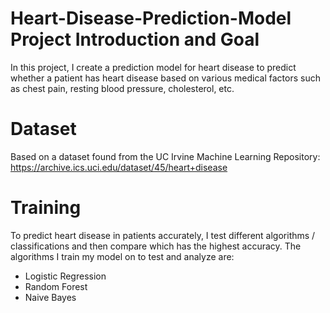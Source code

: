 # Heart-Disease-Prediction-Model Project Introduction and Goal
In this project, I create a prediction model for heart disease to predict whether a patient has heart disease based on various medical factors such as chest pain, resting blood pressure, cholesterol, etc.
# Dataset
Based on a dataset found from the UC Irvine Machine Learning Repository: https://archive.ics.uci.edu/dataset/45/heart+disease
# Training
To predict heart disease in patients accurately, I test different algorithms / classifications and then compare which has the highest accuracy. The algorithms I train my model on to test and analyze are:
- Logistic Regression
- Random Forest
- Naive Bayes
